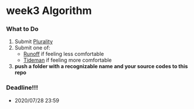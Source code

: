 # week3 Algorithm
### What to Do
1. Submit [Plurality][Plurality]
2. Submit one of:
    - [Runoff][Runoff] if feeling less comfortable
    - [Tideman][Tideman] if feeling more comfortable
3. **push a folder with a recognizable name and your source codes to this repo**

### Deadline!!!
- 2020/07/28 23:59

[Plurality]: https://cs50.harvard.edu/x/2020/psets/3/plurality
[Runoff]: https://cs50.harvard.edu/x/2020/psets/3/runoff/
[Tideman]: https://cs50.harvard.edu/x/2020/psets/3/tideman/
